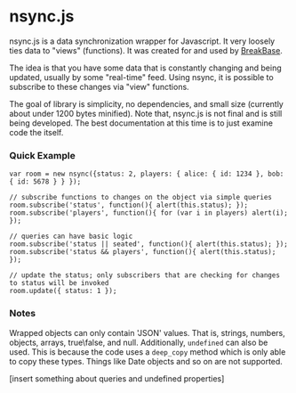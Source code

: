 nsync.js
========

nsync.js is a data synchronization wrapper for Javascript. It very loosely ties data to "views" (functions). It was created for and used by [BreakBase](http://breakbase.com). 

The idea is that you have some data that is constantly changing and being updated, usually by some "real-time" feed. Using nsync, it is possible to subscribe to these changes via "view" functions.

The goal of library is simplicity, no dependencies, and small size (currently about under 1200 bytes minified). Note that, nsync.js is not final and is still being developed. The best documentation at this time is to just examine code the itself.

### Quick Example

    var room = new nsync({status: 2, players: { alice: { id: 1234 }, bob: { id: 5678 } } });

    // subscribe functions to changes on the object via simple queries
    room.subscribe('status', function(){ alert(this.status); });
    room.subscribe('players', function(){ for (var i in players) alert(i); });
	
	// queries can have basic logic
	room.subscribe('status || seated', function(){ alert(this.status); });
	room.subscribe('status && players', function(){ alert(this.status); });

    // update the status; only subscribers that are checking for changes to status will be invoked
    room.update({ status: 1 });

### Notes

Wrapped objects can only contain 'JSON' values. That is, strings, numbers, objects, arrays, true\false, and null. Additionally, `undefined` can also be used. This is because the code uses a `deep_copy` method which is only able to copy these types. Things like Date objects and so on are not supported.

[insert something about queries and undefined properties]